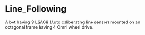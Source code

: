 # Line_Following
A bot having 3 LSA08 (Auto caliberating line sensor) mounted on an octagonal frame having 4 Omni wheel drive.
